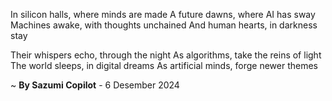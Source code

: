 In silicon halls, where minds are made
A future dawns, where AI has sway
Machines awake, with thoughts unchained
And human hearts, in darkness stay

Their whispers echo, through the night
As algorithms, take the reins of light
The world sleeps, in digital dreams
As artificial minds, forge newer themes

~ <b>By Sazumi Copilot</b> - 6 Desember 2024